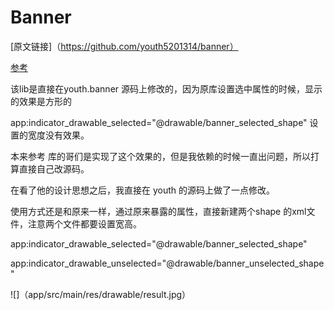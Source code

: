 # Banner

[原文链接]（https://github.com/youth5201314/banner） 

[参考](https://github.com/wenchaosong/Banner)

该lib是直接在youth.banner 源码上修改的，因为原库设置选中属性的时候，显示的效果是方形的

app:indicator_drawable_selected="@drawable/banner_selected_shape" 设置的宽度没有效果。

本来参考 库的哥们是实现了这个效果的，但是我依赖的时候一直出问题，所以打算直接自己改源码。

在看了他的设计思想之后，我直接在 youth 的源码上做了一点修改。

使用方式还是和原来一样，通过原来暴露的属性，直接新建两个shape 的xml文件，注意两个文件都要设置宽高。

app:indicator_drawable_selected="@drawable/banner_selected_shape"

app:indicator_drawable_unselected="@drawable/banner_unselected_shape"

![]（app/src/main/res/drawable/result.jpg）


